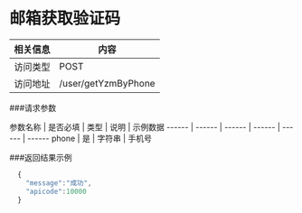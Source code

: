 

# 邮箱获取验证码
 相关信息 | 内容
 ------ | ------
 访问类型 | POST
 访问地址 | /user/getYzmByPhone

###请求参数

 参数名称 | 是否必填 | 类型 | 说明 | 示例数据
 ------ | ------ | ------ | ------ | ------ | ------
 phone | 是 | 字符串 | 手机号

###返回结果示例

```javascript
  {
  	"message":"成功",
  	"apicode":10000
  }



```
